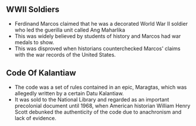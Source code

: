 
## WWII Soldiers
- Ferdinand Marcos claimed that he was a decorated World War II soldier who led the guerilla unit called Ang Maharlika
- This was widely believed by students of history and Marcos had war medals to show. 
- This was disproved when historians counterchecked Marcos' claims with the war records of the United States.

## Code Of Kalantiaw
- The code was a set of rules contained in an epic, Maragtas, which was allegedly written by a certain Datu Kalantiaw. 
- It was sold to the National Library and regarded as an important precolonial document until 1968, when American historian William Henry Scott debunked the authenticity of the code due to anachronism and lack of evidence.